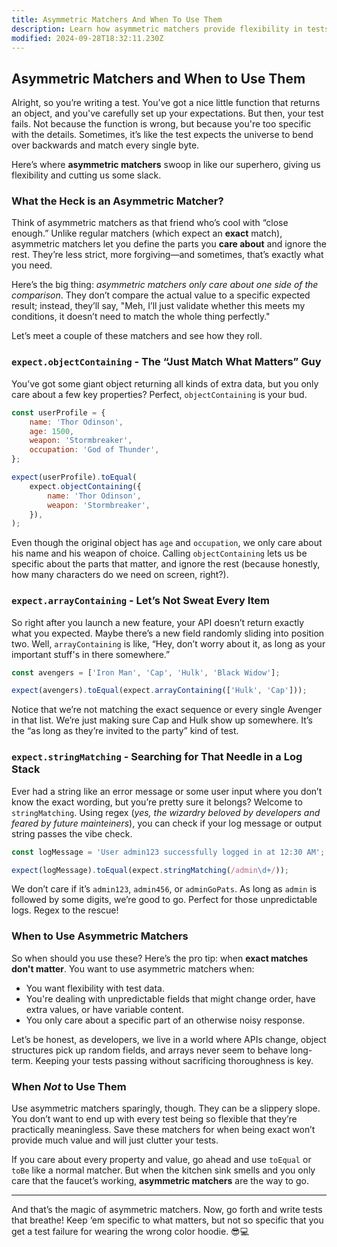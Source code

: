```yaml
---
title: Asymmetric Matchers And When To Use Them
description: Learn how asymmetric matchers provide flexibility in tests.
modified: 2024-09-28T18:32:11.230Z
---
```


## Asymmetric Matchers and When to Use Them

Alright, so you’re writing a test. You’ve got a nice little function that returns an object, and you've carefully set up your expectations. But then, your test fails. Not because the function is wrong, but because you're too specific with the details. Sometimes, it’s like the test expects the universe to bend over backwards and match every single byte.

Here’s where **asymmetric matchers** swoop in like our superhero, giving us flexibility and cutting us some slack.

### What the Heck is an Asymmetric Matcher?

Think of asymmetric matchers as that friend who’s cool with “close enough.” Unlike regular matchers (which expect an **exact** match), asymmetric matchers let you define the parts you **care about** and ignore the rest. They’re less strict, more forgiving—and sometimes, that’s exactly what you need.

Here’s the big thing: *asymmetric matchers only care about one side of the comparison*. They don’t compare the actual value to a specific expected result; instead, they’ll say, "Meh, I’ll just validate whether this meets my conditions, it doesn’t need to match the whole thing perfectly."

Let’s meet a couple of these matchers and see how they roll.

### `expect.objectContaining` - The “Just Match What Matters” Guy

You’ve got some giant object returning all kinds of extra data, but you only care about a few key properties? Perfect, `objectContaining` is your bud.

```js
const userProfile = {
	name: 'Thor Odinson',
	age: 1500,
	weapon: 'Stormbreaker',
	occupation: 'God of Thunder',
};

expect(userProfile).toEqual(
	expect.objectContaining({
		name: 'Thor Odinson',
		weapon: 'Stormbreaker',
	}),
);
```

Even though the original object has `age` and `occupation`, we only care about his name and his weapon of choice. Calling `objectContaining` lets us be specific about the parts that matter, and ignore the rest (because honestly, how many characters do we need on screen, right?).

### `expect.arrayContaining` - Let’s Not Sweat Every Item

So right after you launch a new feature, your API doesn’t return exactly what you expected. Maybe there’s a new field randomly sliding into position two. Well, `arrayContaining` is like, “Hey, don’t worry about it, as long as your important stuff's in there somewhere.”

```js
const avengers = ['Iron Man', 'Cap', 'Hulk', 'Black Widow'];

expect(avengers).toEqual(expect.arrayContaining(['Hulk', 'Cap']));
```

Notice that we’re not matching the exact sequence or every single Avenger in that list. We’re just making sure Cap and Hulk show up somewhere. It’s the “as long as they’re invited to the party” kind of test.

### `expect.stringMatching` - Searching for That Needle in a Log Stack

Ever had a string like an error message or some user input where you don’t know the exact wording, but you’re pretty sure it belongs? Welcome to `stringMatching`. Using regex (*yes, the wizardry beloved by developers and feared by future mainteiners*), you can check if your log message or output string passes the vibe check.

```js
const logMessage = 'User admin123 successfully logged in at 12:30 AM';

expect(logMessage).toEqual(expect.stringMatching(/admin\d+/));
```

We don’t care if it’s `admin123`, `admin456`, or `adminGoPats`. As long as `admin` is followed by some digits, we’re good to go. Perfect for those unpredictable logs. Regex to the rescue!

### When to Use Asymmetric Matchers

So when should you use these? Here’s the pro tip: when **exact matches don't matter**. You want to use asymmetric matchers when:

- You want flexibility with test data.
- You're dealing with unpredictable fields that might change order, have extra values, or have variable content.
- You only care about a specific part of an otherwise noisy response.

Let’s be honest, as developers, we live in a world where APIs change, object structures pick up random fields, and arrays never seem to behave long-term. Keeping your tests passing without sacrificing thoroughness is key.

### When *Not* to Use Them

Use asymmetric matchers sparingly, though. They can be a slippery slope. You don’t want to end up with every test being so flexible that they’re practically meaningless. Save these matchers for when being exact won’t provide much value and will just clutter your tests.

If you care about every property and value, go ahead and use `toEqual` or `toBe` like a normal matcher. But when the kitchen sink smells and you only care that the faucet’s working, **asymmetric matchers** are the way to go.

***

And that’s the magic of asymmetric matchers. Now, go forth and write tests that breathe! Keep ‘em specific to what matters, but not so specific that you get a test failure for wearing the wrong color hoodie. 😎💻

